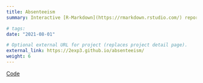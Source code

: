 ```yaml
---
title: Absenteeism
summary: Interactive [R-Markdown](https://rmarkdown.rstudio.com/) report describing [absenteesim](https://en.wikipedia.org/wiki/Absenteeism) -patients missing their appointments- in the public healthcare system of Buenos Aires. In Spanish.

# tags:
date: "2021-08-01"

# Optional external URL for project (replaces project detail page).
external_link: https://2exp3.github.io/absenteeism/
weight: 6
---
```

[Code](https://github.com/2exp3/absenteeism)
